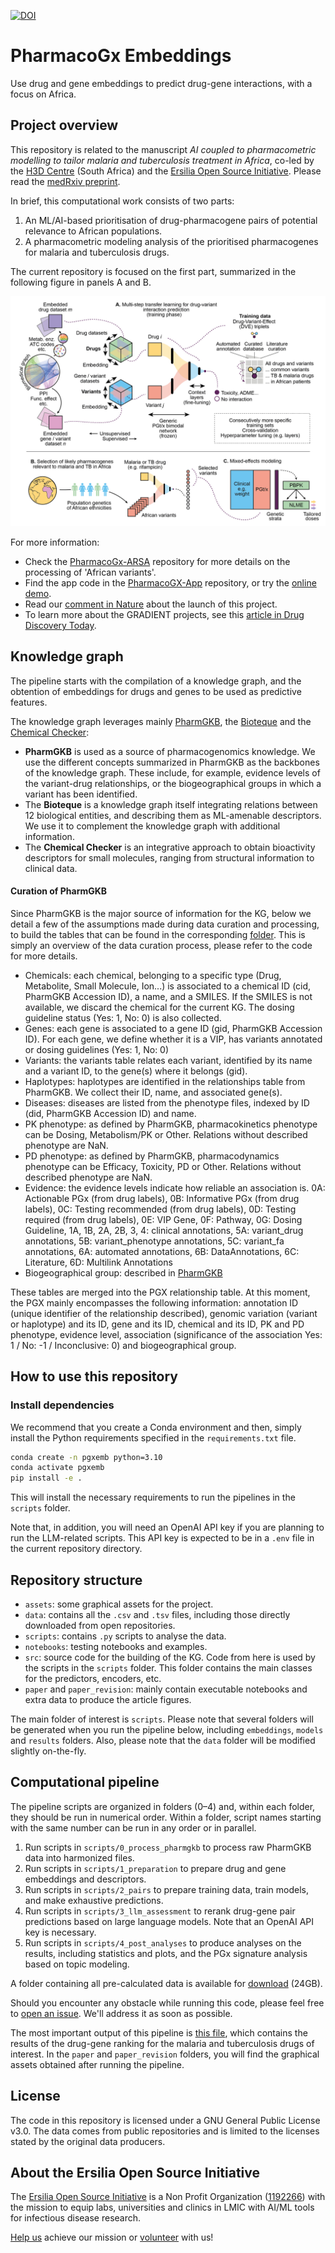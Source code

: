 [![DOI](https://zenodo.org/badge/592667117.svg)](https://doi.org/10.5281/zenodo.16905958)

# PharmacoGx Embeddings

Use drug and gene embeddings to predict drug-gene interactions, with a focus on Africa.

## Project overview

This repository is related to the manuscript _AI coupled to pharmacometric modelling to tailor malaria and tuberculosis treatment in Africa_, co-led by the [H3D Centre](https://h3d.uct.ac.za/) (South Africa) and the [Ersilia Open Source Initiative](https://ersilia.io). Please read the [medRxiv preprint](https://www.medrxiv.org/content/10.1101/2024.11.07.24316884v1).

In brief, this computational work consists of two parts:
1. An ML/AI-based prioritisation of drug-pharmacogene pairs of potential relevance to African populations.
2. A pharmacometric modeling analysis of the prioritised pharmacogenes for malaria and tuberculosis drugs.

The current repository is focused on the first part, summarized in the following figure in panels A and B.

![Project overview](assets/GradientProposalScheme-01.png)

For more information:
- Check the [PharmacoGx-ARSA](https://github.com/ersilia-os/pharmacogx-arsa) repository for more details on the processing of 'African variants'.
- Find the app code in the [PharmacoGX-App](https://github.com/ersilia-os/pharmacogx-app) repository, or try the [online demo](https://pharmacogx-embeddings.streamlit.app/).
- Read our [comment in Nature](https://www.nature.com/articles/d41586-024-01001-y) about the launch of this project.
- To learn more about the GRADIENT projects, see this [article in Drug Discovery Today](https://www.sciencedirect.com/science/article/pii/S1359644624000643).

## Knowledge graph

The pipeline starts with the compilation of a knowledge graph, and the obtention of embeddings for drugs and genes to be used as predictive features.

The knowledge graph leverages mainly [PharmGKB](https://pharmgkb.org), the [Bioteque](https://bioteque.org) and the [Chemical Checker](https://bioactivitysignatures.org):
* **PharmGKB** is used as a source of pharmacogenomics knowledge. We use the different concepts summarized in PharmGKB as the backbones of the knowledge graph. These include, for example, evidence levels of the variant-drug relationships, or the biogeographical groups in which a variant has been identified.
* The **Bioteque** is a knowledge graph itself integrating relations between 12 biological entities, and describing them as ML-amenable descriptors. We use it to complement the knowledge graph with additional information.
* The **Chemical Checker** is an integrative approach to obtain bioactivity descriptors for small molecules, ranging from structural information to clinical data.

#### Curation of PharmGKB

Since PharmGKB is the major source of information for the KG, below we detail a few of the assumptions made during data curation and processing, to build the tables that can be found in the corresponding [folder](https://github.com/ersilia-os/pharmacogx-embeddings/tree/main/data/pharmgkb_processed). This is simply an overview of the data curation process, please refer to the code for more details.
* Chemicals: each chemical, belonging to a specific type (Drug, Metabolite, Small Molecule, Ion...) is associated to a chemical ID (cid, PharmGKB Accession ID), a name, and a SMILES. If the SMILES is not available, we discard the chemical for the current KG. The dosing guideline status (Yes: 1, No: 0) is also collected.
* Genes: each gene is associated to a gene ID (gid, PharmGKB Accession ID). For each gene, we define whether it is a VIP, has variants annotated or dosing guidelines (Yes: 1, No: 0)
* Variants: the variants table relates each variant, identified by its name and a variant ID, to the gene(s) where it belongs (gid).
* Haplotypes: haplotypes are identified in the relationships table from PharmGKB. We collect their ID, name, and associated gene(s).
* Diseases: diseases are listed from the phenotype files, indexed by ID (did, PharmGKB Accession ID) and name.
* PK phenotype: as defined by PharmGKB, pharmacokinetics phenotype can be Dosing, Metabolism/PK or Other. Relations without described phenotype are NaN.
* PD phenotype: as defined by PharmGKB, pharmacodynamics phenotype can be Efficacy, Toxicity, PD or Other. Relations without described phenotype are NaN.
* Evidence: the evidence levels indicate how reliable an association is. 0A: Actionable PGx (from drug labels), 0B: Informative PGx (from drug labels), 0C: Testing recommended (from drug labels), 0D: Testing required (from drug labels), 0E: VIP Gene, 0F: Pathway, 0G: Dosing Guideline, 1A, 1B, 2A, 2B, 3, 4: clinical annotations, 5A: variant_drug annotations, 5B: variant_phenotype annotations, 5C: variant_fa annotations, 6A: automated annotations, 6B: DataAnnotations, 6C: Literature, 6D: Multilink Annotations
* Biogeographical group: described in [PharmGKB](https://www.pharmgkb.org/page/biogeographicalGroups)

These tables are merged into the PGX relationship table. At this moment, the PGX mainly encompasses the following information: annotation ID (unique identifier of the relationship described), genomic variation (variant or haplotype) and its ID, gene and its ID, chemical and its ID, PK and PD phenotype, evidence level, association (significance of the association Yes: 1 / No: -1 / Inconclusive: 0) and biogeographical group.

## How to use this repository

### Install dependencies

We recommend that you create a Conda environment and then, simply install the Python requirements specified in the `requirements.txt` file.

```bash
conda create -n pgxemb python=3.10
conda activate pgxemb
pip install -e .
```

This will install the necessary requirements to run the pipelines in the `scripts` folder.

Note that, in addition, you will need an OpenAI API key if you are planning to run the LLM-related scripts. This API key is expected to be in a `.env` file in the current repository directory.

## Repository structure

* `assets`: some graphical assets for the project.
* `data`: contains all the `.csv` and `.tsv` files, including those directly downloaded from open repositories.
* `scripts`: contains `.py` scripts to analyse the data.
* `notebooks`: testing notebooks and examples.
* `src`: source code for the building of the KG. Code from here is used by the scripts in the `scripts` folder. This folder contains the main classes for the predictors, encoders, etc.
* `paper` and `paper_revision`: mainly contain executable notebooks and extra data to produce the article figures.

The main folder of interest is `scripts`. Please note that several folders will be generated when you run the pipeline below, including `embeddings`, `models` and `results` folders. Also, please note that the `data` folder will be modified slightly on-the-fly.

## Computational pipeline

The pipeline scripts are organized in folders (0–4) and, within each folder, they should be run in numerical order. Within a folder, script names starting with the same number can be run in any order or in parallel.

1. Run scripts in `scripts/0_process_pharmgkb` to process raw PharmGKB data into harmonized files.
2. Run scripts in `scripts/1_preparation` to prepare drug and gene embeddings and descriptors.
3. Run scripts in `scripts/2_pairs` to prepare training data, train models, and make exhaustive predictions.
4. Run scripts in `scripts/3_llm_assessment` to rerank drug-gene pair predictions based on large language models. Note that an OpenAI API key is necessary.
5. Run scripts in `scripts/4_post_analyses` to produce analyses on the results, including statistics and plots, and the PGx signature analysis based on topic modeling.

A folder containing all pre-calculated data is available for [download](https://drive.google.com/file/d/1fkQBdKVLR5WNsM8ALiFi_X71QtXhgnLe/view?usp=drive_link) (24GB).

Should you encounter any obstacle while running this code, please feel free to [open an issue](https://github.com/ersilia-os/pharmacogx-embeddings/issues). We'll address it as soon as possible.

The most important output of this pipeline is [this file](results/results_pairs/chemical_gene_pairs_prediction_output_focus_with_variant_aggregates_top50_filter_llm_top10.csv), which contains the results of the drug-gene ranking for the malaria and tuberculosis drugs of interest. In the `paper` and `paper_revision` folders, you will find the graphical assets obtained after running the pipeline.

## License

The code in this repository is licensed under a GNU General Public License v3.0. The data comes from public repositories and is limited to the licenses stated by the original data producers.

## About the Ersilia Open Source Initiative

The [Ersilia Open Source Initiative](https://ersilia.io) is a Non Profit Organization ([1192266](https://register-of-charities.charitycommission.gov.uk/charity-search/-/charity-details/5170657/full-print)) with the mission to equip labs, universities and clinics in LMIC with AI/ML tools for infectious disease research.

[Help us](https://www.ersilia.io/donate) achieve our mission or [volunteer](https://www.ersilia.io/volunteer) with us!
